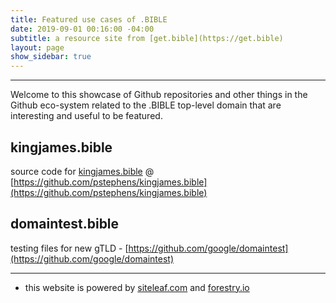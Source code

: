 ```yaml
---
title: Featured use cases of .BIBLE
date: 2019-09-01 00:16:00 -04:00
subtitle: a resource site from [get.bible](https://get.bible)
layout: page
show_sidebar: true
---
```


***

Welcome to this showcase of Github repositories and other things in the Github eco-system related to the .BIBLE top-level domain that are interesting and useful to be featured.

## kingjames.bible

source code for [kingjames.bible](http://kingjames.bible) @ [https://github.com/pstephens/kingjames.bible](https://github.com/pstephens/kingjames.bible)

## domaintest.bible

testing files for new gTLD - [https://github.com/google/domaintest](https://github.com/google/domaintest)

***

* this website is powered by [siteleaf.com](https://manage.siteleaf.com/) and [forestry.io](https://app.forestry.io/)
